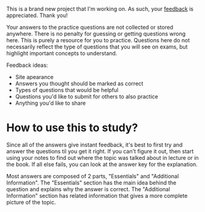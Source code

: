 This is a brand new project that I'm working on. As such, your [feedback](https://docs.google.com/forms/d/e/1FAIpQLSfFqQjaMXazjGPQmPA9YcCmO9KGwco-Oh0Oi0RbFQMfHotJhg/viewform?usp=sf_link) is appreciated. Thank you!

Your answers to the practice questions are not collected or stored anywhere. There is no penalty for guessing or getting questions wrong here. This is purely a resource for you to practice. Questions here do not necessarily reflect the type of questions that you will see on exams, but highlight important concepts to understand. 

Feedback ideas:

* Site apearance
* Answers you thought should be marked as correct
* Types of questions that would be helpful
* Questions you'd like to submit for others to also practice
* Anything you'd like to share

# How to use this to study?
Since all of the answers give instant feedback, it's best to first try and answer the questions til you get it right. If you can't figure it out, then start using your notes to find out where the topic was talked about in lecture or in the book. If all else fails, you can look at the answer key for the explanation.

Most answers are composed of 2 parts, "Essentials" and "Additional Information". The "Essentials" section has the main idea behind the question and explains why the answer is correct. The "Additional Information" section has related information that gives a more complete picture of the topic.
